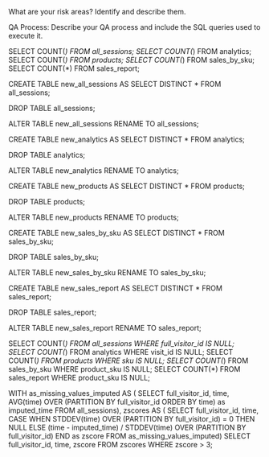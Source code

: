 What are your risk areas? Identify and describe them.



QA Process:
Describe your QA process and include the SQL queries used to execute it.

<!-- The QA process overlaps with the data cleaning process, in that it aims to ensure that data is accurate, consistent, and complete. Although, some of these codes have been ran during the data cleaning process, they have been broken down into some steps below. -->

<!-- Check number of records to make sure that all expected data is there. -->

SELECT COUNT(*) FROM all_sessions;
SELECT COUNT(*) FROM analytics;
SELECT COUNT(*) FROM products;
SELECT COUNT(*) FROM sales_by_sku;
SELECT COUNT(*) FROM sales_report;

<!-- Check for duplicate records in each table to ensure that data is not duplicated. This was completed during the data cleaning phase, using a 3-step query.  -->

CREATE TABLE new_all_sessions AS
SELECT DISTINCT * FROM all_sessions;

DROP TABLE all_sessions;

ALTER TABLE new_all_sessions RENAME TO all_sessions;


CREATE TABLE new_analytics AS
SELECT DISTINCT * FROM analytics;

DROP TABLE analytics;

ALTER TABLE new_analytics RENAME TO analytics;


CREATE TABLE new_products AS
SELECT DISTINCT * FROM products;

DROP TABLE products;

ALTER TABLE new_products RENAME TO products;


CREATE TABLE new_sales_by_sku AS
SELECT DISTINCT * FROM sales_by_sku;

DROP TABLE sales_by_sku;

ALTER TABLE new_sales_by_sku RENAME TO sales_by_sku;


CREATE TABLE new_sales_report AS
SELECT DISTINCT * FROM sales_report;

DROP TABLE sales_report;

ALTER TABLE new_sales_report RENAME TO sales_report;

<!-- Identify missing values within each table, and ensure that all required data is present (i.e. ID numbers): -->

SELECT COUNT(*) FROM all_sessions WHERE full_visitor_id IS NULL;
SELECT COUNT(*) FROM analytics WHERE visit_id IS NULL;
SELECT COUNT(*) FROM products WHERE sku IS NULL;
SELECT COUNT(*) FROM sales_by_sku WHERE product_sku IS NULL;
SELECT COUNT(*) FROM sales_report WHERE product_sku IS NULL;

<!-- Check for outliers within the data, that are 3 standard deviations away from the average. One example query is included below, however, this would need to be completed for all integers within each table.  -->

WITH as_missing_values_imputed AS (
  SELECT full_visitor_id, 
         time, 
         AVG(time) OVER (PARTITION BY full_visitor_id ORDER BY time) as imputed_time
  FROM all_sessions),
zscores AS (
  SELECT full_visitor_id,
         time,
         CASE 
           WHEN STDDEV(time) OVER (PARTITION BY full_visitor_id) = 0 THEN NULL 
           ELSE (time - imputed_time) / STDDEV(time) OVER (PARTITION BY full_visitor_id) 
         END as zscore
  FROM as_missing_values_imputed)
SELECT full_visitor_id, time, zscore
FROM zscores
WHERE zscore > 3;

<!-- Unidentified outliers can skew analysis results, which can lead to incorrect conclusions. However, duplicates can create bias within analysis results, and also lead to correct conclusions. What step you take first, should be determined by the overall goals of analysis. However, if removing outliers prior to duplicates, a further check for outliers needs to be completed after duplicates are removed. This is because the central mean that standard deviations are based on will have changed.   -->